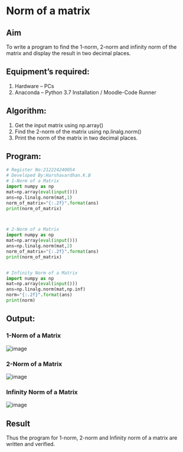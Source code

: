 # Norm of a matrix
## Aim
To write a program to find the 1-norm, 2-norm and infinity norm of the matrix and display the result in two decimal places.
## Equipment’s required:
1.	Hardware – PCs
2.	Anaconda – Python 3.7 Installation / Moodle-Code Runner
## Algorithm:
1. Get the input matrix using np.array()   
2. Find the 2-norm of the matrix using np.linalg.norm()
3. Print the norm of the matrix in two decimal places.
## Program:
```Python
# Register No:212224240054
# Developed By:Harshavardhan.K.B
# 1-Norm of a Matrix
import numpy as np
mat=np.array(eval(input()))
ans=np.linalg.norm(mat,1)
norm_of_matrix="{:.2f}".format(ans)
print(norm_of_matrix)



# 2-Norm of a Matrix
import numpy as np
mat=np.array(eval(input()))
ans=np.linalg.norm(mat,2)
norm_of_matrix="{:.2f}".format(ans)
print(norm_of_matrix)


# Infinity Norm of a Matrix
import numpy as np
mat=np.array(eval(input()))
ans=np.linalg.norm(mat,np.inf)
norm="{:.2f}".format(ans)
print(norm)


```
## Output:
### 1-Norm of a Matrix
![image](https://github.com/user-attachments/assets/f7344986-d4c8-4567-a125-bb8b84dca818)


### 2-Norm of a Matrix
![image](https://github.com/user-attachments/assets/c46cbdc1-63cd-4864-9cb1-7647436b17e2)


### Infinity Norm of a Matrix
![image](https://github.com/user-attachments/assets/a5ffdc8e-b4be-428b-9f88-08f274b9cd8a)


## Result
Thus the program for 1-norm, 2-norm and Infinity norm of a matrix are written and verified.
